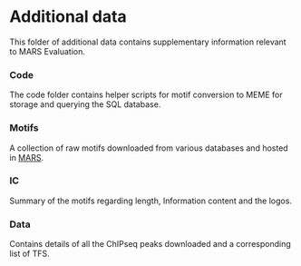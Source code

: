 # Additional data

This folder of additional data contains supplementary information relevant to MARS Evaluation. 

### Code
The code folder contains helper scripts for motif conversion to MEME for storage and querying the SQL database. 

### Motifs
A collection of raw motifs downloaded from various databases and hosted in [MARS](www.bioinf.ict.ru.ac.za).

### IC
Summary of the motifs regarding length, Information content and the logos.

###  Data
Contains details of all the ChIPseq peaks downloaded and a corresponding list of TFS. 

